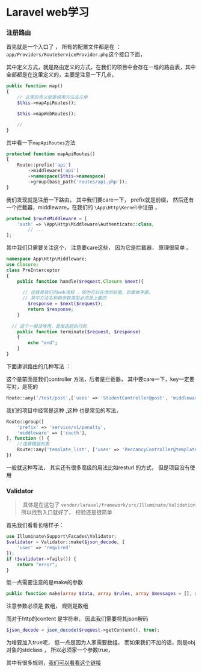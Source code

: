 # Laravel  web学习

### 注册路由

首先就是一个入口了 ， 所有的配置文件都是在 ： `app/Providers/RouteServiceProvider.php`这个接口下面， 

其中定义方式，就是路由定义的方式，在我们的项目中会存在一堆的路由表，其中全部都是在这里定义的，主要是注意一下几点，

```php
public function map()
{
  	// 这里的含义就是调用方法去注册
    $this->mapApiRoutes();

    $this->mapWebRoutes();

    //
}
```

其中看一下`mapApiRoutes`方法

```php
protected function mapApiRoutes()
{
    Route::prefix('api')
        ->middleware('api')
        ->namespace($this->namespace)
        ->group(base_path('routes/api.php'));
}
```

我们发现就是注册一下路由， 其中我们要care一下， prefix就是前缀， 然后还有一个拦截器，middleware，在我们的	`\App\Http\Kernel`中注册 ，  

```php
protected $routeMiddleware = [
    'auth' => \App\Http\Middleware\Authenticate::class,
		// ... 
];
```

其中我们只需要关注这个， 注意要care这些， 因为它是拦截器， 原理很简单 。 

```php
namespace App\Http\Middleware;
use Closure;
class PreInterceptor
{
    public function handle($request,Closure $next){
			
      // 这就是我们的web流程 ，因为可以在他的前面，后面做手脚，
      // 其中方法名称和参数类型必须是上面的
      	$response = $next($request);
        return $response;
    }
 
  // 这个一般没啥用，是发送前执行的
  	public function terminate($request, $response)
    {
        echo "end";
    }
}
```



下面讲讲路由的几种写法 ：

这个是前面是我们controller 方法，后者是拦截器， 其中要care一下，key一定要写对，是死的 

```php
Route::any('/test/post',['uses' => 'StudentController@post', 'middleware' => ['pre']]);
```



我们的项目中经常是这种 ,这种 也是常见的写法，

```php
Route::group([
    'prefix' => 'service/v1/penalty',
    'middleware' => ['cauth'],
], function () {
    //违章模版列表
    Route::any('template_list', ['uses' => 'PeccancyController@templateList', 'middleware' => []]);
})  
```

一般就这种写法， 其实还有很多高级的用法比如resturl 的方式， 但是项目没有使用



### Validator

> ​	具体是在这包了 `vendor/laravel/framework/src/Illuminate/Validation` 所以找到入口就好了， 校验还是很简单

首先我们看看长啥样子：

```php
use Illuminate\Support\Facades\Validator;
$validator = Validator::make($json_decode, [
    'user' => 'required'
]);
if ($validator->fails()) {
    return "error";
}
```

低一点需要注意的是make的参数

```php
public function make(array $data, array $rules, array $messages = [], array $customAttributes = [])
```

注意参数必须是 数组， 规则是数组

而对于http的content 是字符串， 因此我们需要将其json解码

```php
$json_decode = json_decode($request->getContent(), true);
```

为啥要加入true呢， 低一点是因为人家需要数组， 而如果我们不加的话，则是obj对象的stdclass ， 所以必须家一个参数true， 

其中有很多规则，[我们可以看看这个链接](https://blog.csdn.net/ZoeyZhao/article/details/99412647)



